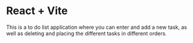 # React + Vite

This is a to do list application where you can enter and add a new task, as well as deleting and placing the different tasks in different orders.
